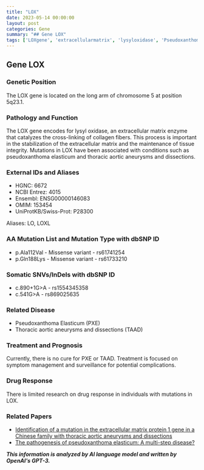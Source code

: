 ```yaml
---
title: "LOX"
date: 2023-05-14 00:00:00
layout: post
categories: Gene
summary: "## Gene LOX"
tags: ['LOXgene', 'extracellularmatrix', 'lysyloxidase', 'PseudoxanthomaElasticum', 'TAAD', 'mutation', 'treatment', 'drugresponse']
---
```


## Gene LOX

### Genetic Position
The LOX gene is located on the long arm of chromosome 5 at position 5q23.1.

### Pathology and Function
The LOX gene encodes for lysyl oxidase, an extracellular matrix enzyme that catalyzes the cross-linking of collagen fibers. This process is important in the stabilization of the extracellular matrix and the maintenance of tissue integrity. Mutations in LOX have been associated with conditions such as pseudoxanthoma elasticum and thoracic aortic aneurysms and dissections.

### External IDs and Aliases
- HGNC: 6672
- NCBI Entrez: 4015
- Ensembl: ENSG00000146083
- OMIM: 153454
- UniProtKB/Swiss-Prot: P28300

Aliases: LO, LOXL

### AA Mutation List and Mutation Type with dbSNP ID
- p.Ala112Val - Missense variant - rs61741254
- p.Gln188Lys - Missense variant - rs61733210

### Somatic SNVs/InDels with dbSNP ID
- c.890+1G>A - rs1554345358
- c.541G>A - rs869025635

### Related Disease
- Pseudoxanthoma Elasticum (PXE)
- Thoracic aortic aneurysms and dissections (TAAD)

### Treatment and Prognosis
Currently, there is no cure for PXE or TAAD. Treatment is focused on symptom management and surveillance for potential complications.

### Drug Response
There is limited research on drug response in individuals with mutations in LOX.

### Related Papers
- [Identification of a mutation in the extracellular matrix protein 1 gene in a Chinese family with thoracic aortic aneurysms and dissections]([Click](https://doi.org/10.1016/j.jtcvs.2012.07.018))
- [The pathogenesis of pseudoxanthoma elasticum: A multi-step disease?]([Click](https://doi.org/10.1016/j.jdermsci.2017.01.018))

**_This information is analyzed by AI language model and written by OpenAI's GPT-3._**